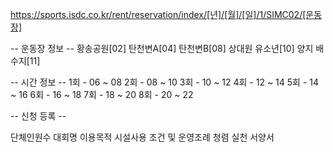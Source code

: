 https://sports.isdc.co.kr/rent/reservation/index/[년]/[월]/[일]/1/SIMC02/[운동장]

-- 운동장 정보 --
황송공원[02]
탄천변A[04]
탄천변B[08]
상대원 유소년[10]
양지 배수지[11]

-- 시간 정보 --
1회 - 06 ~ 08
2회 - 08 ~ 10
3회 - 10 ~ 12
4회 - 12 ~ 14
5회 - 14 ~ 16
6회 - 16 ~ 18
7회 - 18 ~ 20
8회 - 20 ~ 22

-- 신청 등록 --

단체인원수
대회명
이용목적
시설사용 조건 및 운영조례
청렴 실천 서양서
